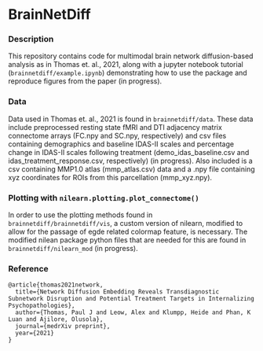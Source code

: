 # BrainNetDiff
### Description
This repository contains code for multimodal brain network diffusion-based analysis as in Thomas et. al., 2021, along with a jupyter notebook tutorial (`brainnetdiff/example.ipynb`) demonstrating how to use the package and reproduce figures from the paper (in progress). 

### Data
Data used in Thomas et. al., 2021 is found in `brainnetdiff/data`. These data include preprocessed resting state fMRI and DTI adjacency matrix connectome arrays (FC.npy and SC.npy, respectively) and csv files containing demographics and baseline IDAS-II scales and percentage change in IDAS-II scales following treatment (demo_idas_baseline.csv and idas_treatment_response.csv, respectively) (in progress). Also included is a csv containing MMP1.0 atlas (mmp_atlas.csv) data and a .npy file containing xyz coordinates for ROIs from this parcellation (mmp_xyz.npy).

### Plotting with `nilearn.plotting.plot_connectome()`
In order to use the plotting methods found in `brainnetdiff/brainnetdiff/vis`, a custom version of nilearn, modified to allow for the passage of egde related colormap feature, is necessary. The modified nilean package python files that are needed for this are found in `brainnetdiff/nilearn_mod` (in progress). 

### Reference
```
@article{thomas2021network,
  title={Network Diffusion Embedding Reveals Transdiagnostic Subnetwork Disruption and Potential Treatment Targets in Internalizing Psychopathologies},
  author={Thomas, Paul J and Leow, Alex and Klumpp, Heide and Phan, K Luan and Ajilore, Olusola},
  journal={medrXiv preprint},
  year={2021}
}
```
